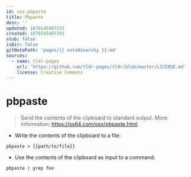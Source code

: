```yaml
---
id: osx.pbpaste
title: Pbpaste
desc: ''
updated: 1670145407191
created: 1670145407191
stub: false
isDir: false
gitNotePath: 'pages/{{ noteHiearchy }}.md'
sources:
  - name: tldr-pages
    url: 'https://github.com/tldr-pages/tldr/blob/master/LICENSE.md'
    license: Creative Commons
---
```

# pbpaste

> Send the contents of the clipboard to standard output.
> More information: <https://ss64.com/osx/pbpaste.html>.

- Write the contents of the clipboard to a file:

`pbpaste > {{path/to/file}}`

- Use the contents of the clipboard as input to a command:

`pbpaste | grep foo`

